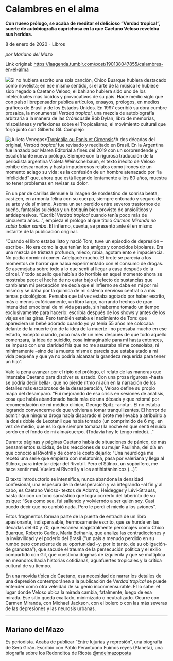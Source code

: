 # Calambres en el alma

**Con nuevo prólogo, se acaba de reeditar el delicioso “Verdad tropical”, suerte de autobiografía caprichosa en la que Caetano Veloso reveleba  sus heridas.**

8 de enero de 2020 - Libros

_por Mariano del Mazo_

Link original: https://laagenda.tumblr.com/post/190138047855/calambres-en-el-alma

![](https://64.media.tumblr.com/f6508e4dd91f9346afbdec31087b5334/7117902ebf1783ee-fb/s500x750/349dc209bc1f4108461c5973d0777312661ccae4.jpg)Si no hubiera escrito una sola canción, Chico Buarque hubiera destacado como novelista; en ese mismo sentido, si el arte de la música le hubiese sido negado a Caetano Veloso, el bahiano hubiera sido uno de los intelectuales más lúcidos y provocativos de su país. Hace medio siglo que con pulso librepensador publica artículos, ensayos, prólogos, en medios gráficos de Brasil y de los Estados Unidos. En 1997 escribió su obra cumbre prosaica, la monumental *Verdad tropical*, una mezcla de autobiografía arbitraria a la manera de las *Crónicas*de Bob Dylan, libro de memorias, misceláneas y reflexiones sobre el Tropicalismo, el movimiento cultural que forjó junto con Gilberto Gil. Complejo 

![Julieta Venegas](https://64.media.tumblr.com/6d1db288a462bf2c226f23f4592a06fe/7117902ebf1783ee-f4/s250x400/291c23f8d3b361bfd1f531b16dea0fa3e676d899.jpg)*[Tropicália ou Panis et Circensis](https://www.youtube.com/watch?v=KIiwbHqtb7w)*A dos décadas del original, *Verdad tropical* fue revisado y reeditado en Brasil. En la Argentina fue lanzado por Marea Editorial a fines del 2019 con un sorprendende y escalofriante nuevo prólogo. Siempre con la rigurosa traducción de la periodista argentina Violeta Weinschelbaum, el texto inédito de Veloso exhibe descarnados y hasta impudorosos relatos como jirones de un momento aciago su vida: es la confesión de un hombre atenazado por “la infelicidad” que, ahora que está llegando lentamente a los 80 años, muestra no tener problemas en revisar su dolor. 

En un par de carillas demuele la imagen de nordestino de sonrisa beata, casi zen, en armonía felina con su cuerpo, siempre entonado y seguro de su arte y de sí mismo. Asoma un ser perdido entre severos trastornos de sueño, fantasías suicidas y un botiquín bien provisto de ansiolíticos y antidepresivos. “Escribí *Verdad tropical* cuando tenía poco más de cincuenta años…”, empieza el prólogo al que tituló *Carmen Miranda no sabía bailar samba*. El infierno, cuenta, se presentó ante él en mismo instante de la publicación original.

“Cuando el libro estaba listo y nació Tom, tuve un episodio de depresión –escribe-. No era como la que tenían los amigos y conocidos bipolares. Era una mezcla de tristeza profunda, miedo, rabia, agotamiento e impaciencia. No podía dormir ni comer. Adelgacé mucho. El brote se parecía a los momentos de horror que había experimentado con el consumo de drogas. Se asemejaba sobre todo a lo que sentí al llegar a casa después de la cárcel. Y todo aquello que había sido horrible en aquel momento ahora se mostraba peor: el hecho de no estar bajo el efecto de sustancias que cambiaran mi percepción me decía que el infierno se daba en mí por mí mismo y se daba por la química de mi sistema nervioso central o a mis temas psicológicos. Pensaba que tal vez estaba agotado por haber escrito, más o menos eufóricamente, un libro largo, narrando hechos de gran intensidad emocional de mi vida pasada, sin haberme tomado un tiempo exclusivamente para hacerlo: escribía después de los shows y antes de los viajes en las giras. Pero también estaba el nacimiento de Tom: que apareciera un bebé adorado cuando yo ya tenía 55 años me colocaba delante de la muerte (no de la idea de la muerte –no pensaba mucho en ese estado, excepto cuando, poco más de un mes después de que todo aquello comenzara, la idea de suicidio, cosa inimaginable para mí hasta entonces, se impuso con una claridad fría que no me asustaba ni me consolaba, ni mínimamente –sino de la muerte misma): parecía que estaba atado a mi vida pequeña y que ya no podría alcanzar la grandeza requerida para tener un hijo”.

Vale la pena avanzar por el ripio del prólogo, el relato de las maneras que intentaba Caetano para disolver su estado. Con una prosa rigurosa –hasta se podría decir bella-, que no pierde ritmo ni aún en la narración de los detalles más escabrosos de la desesperación, Veloso define su propio mapa del desamparo. “Fui mejorando de esa crisis en sesiones de análisis, cosa que había abandonado hacía más de una década y que retomé por recomendación de mi médico clínico, George Spitz –anota-. El no estaba logrando convencerme de que volviera a tomar tranquilizantes. El horror de admitir que ninguna droga había disparado el brote me llevaba a atribuirlo a la dosis doble de Lexotanil que había tomado (un comprimido de 6 mg. en vez de medio, que es lo que siempre tomaba) la noche en que sentí el ruido sordo en el fondo de mi alma/cuerpo. (Todavía hoy le tengo miedo)…”

Durante páginas y páginas Caetano habla de situaciones de pánico, de más pensamientos suicidas, de las reacciones de su mujer Paulinha, del día en que conoció al Rivotril y de cómo le costó dejarlo: “Una neuróloga me recetó una serie que empieza con melatonina, pasa por valeriana y llega al Stilnox, para intentar dejar del Rivotril. Pero el Stilnox, un sopórifero, me hace sentir mal. Vuelvo al Rivotril y a los antihistánimicos (…)”.

El texto introductorio se intensifica, nunca abandona la densidad confesional, una espesura de la desesperación y va integrando –al fin y al cabo, es Caetano Veloso- textos de Adorno, Heidegger y Lévi-Strauss, hasta dar con un tono sarcástico que logra correrlo del laberinto de su psique: “Sea como sea, fui saliendo y volvierndo a ser quién soy. Casi puedo decir que no cambió nada. Pero le perdí el miedo a los aviones”.

Estos fragmentos forman parte de la puerta de entrada de un libro apasionante, indispensable, hermosamente escrito, que se hunde en las décadas del 60 y 70, que escanea magistralmente personajes como Chico Buarque, Roberto Carlos, Maria Bethania, que analiza las contradicciones y la inviavilidad y el poderío del Brasil (“un país a menudo perdido en su rumbo pero consciente de su oportunidad –y, por lo tanto, de su obligación- de grandeza”), que sacude el trauma de la persecución política y el exilio compartido con Gil, que cuestiona dogmas de izquierda y que se multiplica en meandros hacia historias cotidianas, aguafuertes tropicales y la crítica cultural de su tiempo. 

En una movida típica de Caetano, esa necesidad de narrar los detalles de una depresión contemporánea a la publicación de *Verdad tropical* se puede entender como otra veleidad de su genio inconmensurable. El lo sabe: el lugar donde Veloso ubica la mirada cambia, fatalmente, luego de esa mirada. Ese sitio queda exaltado, minimizado o neutralizado. Ocurre con Carmen Miranda, con Michael Jackson, con el bolero o con las más severas de las depresiones y las neurosis urbanas. 



---

Mariano del Mazo
----------------

Es periodista. Acaba de publicar “Entre lujurias y represión”, una biografía de Serú Girán. Escribió con Pablo Perantuono Fuimos reyes (Planeta), una biografía sobre los Redonditos de Ricota [@mdelmazoposta](https://twitter.com/mdelmazoposta) 

